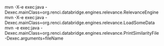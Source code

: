 mvn -X-e exec:java -Dexec.mainClass=org.renci.databridge.engines.relevance.RelevanceEngine
mvn -X-e exec:java -Dexec.mainClass=org.renci.databridge.engines.relevance.LoadSomeData
mvn -e exec:java -Dexec.mainClass=org.renci.databridge.engines.relevance.PrintSimilarityFile -Dexec.arguments=fileName
